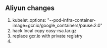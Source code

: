 ## Aliyun changes 

1. kubelet_options: "--pod-infra-container-image=gcr.io/google_containers/pause:2.0"
2. hack local copy easy-rsa.tar.gz
3. replace gcr.io with private registry
4. 
